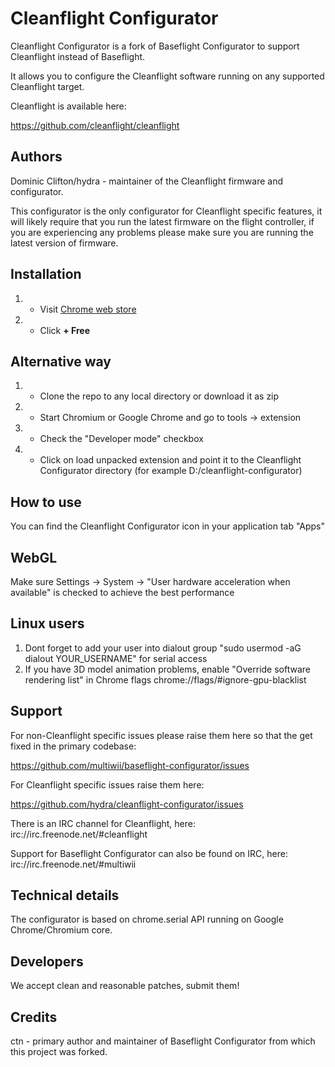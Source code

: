 Cleanflight Configurator
========================

Cleanflight Configurator is a fork of Baseflight Configurator to support Cleanflight instead of Baseflight.

It allows you to configure the Cleanflight software running on any supported Cleanflight target.

Cleanflight is available here:

https://github.com/cleanflight/cleanflight

Authors
-------
Dominic Clifton/hydra - maintainer of the Cleanflight firmware and configurator. 

This configurator is the only configurator for Cleanflight specific features, it will likely require that you run the latest firmware on the flight controller,
if you are experiencing any problems please make sure you are running the latest version of firmware.

Installation
------------
1. - Visit [Chrome web store](https://chrome.google.com/webstore/detail/cleanflight-configurator/enacoimjcgeinfnnnpajinjgmkahmfgb)
2. - Click <strong>+ Free</strong>

Alternative way
---------------
1. - Clone the repo to any local directory or download it as zip
2. - Start Chromium or Google Chrome and go to tools -> extension
3. - Check the "Developer mode" checkbox
4. - Click on load unpacked extension and point it to the Cleanflight Configurator directory (for example D:/cleanflight-configurator)

How to use
-----------
You can find the Cleanflight Configurator icon in your application tab "Apps"

WebGL
-----
Make sure Settings -> System -> "User hardware acceleration when available" is checked to achieve the best performance

Linux users
-----------
1. Dont forget to add your user into dialout group "sudo usermod -aG dialout YOUR_USERNAME" for serial access
2. If you have 3D model animation problems, enable "Override software rendering list" in Chrome flags chrome://flags/#ignore-gpu-blacklist

Support
-------
For non-Cleanflight specific issues please raise them here so that the get fixed in the primary codebase:

https://github.com/multiwii/baseflight-configurator/issues

For Cleanflight specific issues raise them here:

https://github.com/hydra/cleanflight-configurator/issues

There is an IRC channel for Cleanflight, here: irc://irc.freenode.net/#cleanflight

Support for Baseflight Configurator can also be found on IRC, here: irc://irc.freenode.net/#multiwii

Technical details
-----------------

The configurator is based on chrome.serial API running on Google Chrome/Chromium core.

Developers
----------
We accept clean and reasonable patches, submit them!

Credits
-------
ctn - primary author and maintainer of Baseflight Configurator from which this project was forked.
